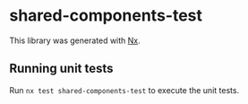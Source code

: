 # shared-components-test

This library was generated with [Nx](https://nx.dev).

## Running unit tests

Run `nx test shared-components-test` to execute the unit tests.
